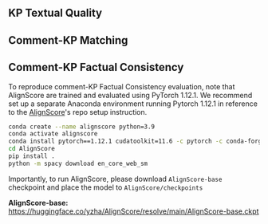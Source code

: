 ## KP Textual Quality

## Comment-KP Matching

## Comment-KP Factual Consistency
To reproduce comment-KP Factual Consistency evaluation, note that AlignScore are trained and evaluated using PyTorch 1.12.1.
We recommend set up a separate Anaconda environment running Pytorch 1.12.1 in reference to the [AlignScore](https://github.com/yuh-zha/AlignScore)'s repo setup instruction.
```bash
conda create --name alignscore python=3.9
conda activate alignscore
conda install pytorch==1.12.1 cudatoolkit=11.6 -c pytorch -c conda-forge
cd AlignScore
pip install .
python -m spacy download en_core_web_sm
```

Importantly, to run AlignScore, please download ``AlignScore-base`` checkpoint and place the model to ``AlignScore/checkpoints``

**AlignScore-base:** https://huggingface.co/yzha/AlignScore/resolve/main/AlignScore-base.ckpt

[//]: # (After download ``AlignScore-base`` model checkpoint, please move it to the ``/checkpoints`` in this directory.)